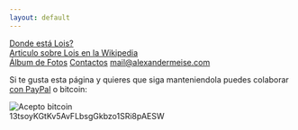 ```yaml
---
layout: default
---
```


[Donde está Lois?](https://www.google.es/maps/place/24991+Lois,+Le%C3%B3n/@42.9841004,-5.1514912,16z/data=!3m1!4b1!4m5!3m4!1s0xd37d3fe5ffeed05:0x1567be6f6a50a252!8m2!3d42.9838173!4d-5.1467905)  
[Articulo sobre Lois en la Wikipedia](https://en.wikipedia.org/wiki/Main_Page)  
[Álbum de Fotos](https://www.google.es/search?q=fotos+lois+pueblo&tbm=isch&tbo=u&source=univ&sa=X&ved=0ahUKEwjf-Mn_8ZDVAhWHuxQKHbiWCCkQsAQIJw&biw=1093&bih=519)
[Contactos](www.lois.com/contactos)
mail@alexandermeise.com    



Si te gusta esta página y quieres que siga manteniendola puedes colaborar [con PayPal](https://www.paypal.me/MeiseVillar) o bitcoin:
  
![Acepto bitcoin](https://blockchain.info/es/qr?data=13tsoyKGtKv5AvFLbsgGkbzo1SRi8pAESW&size=200)  
13tsoyKGtKv5AvFLbsgGkbzo1SRi8pAESW
